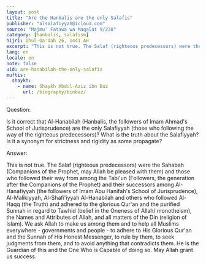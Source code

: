 ```yaml
---
layout: post
title: "Are the Hanbalis are the only Salafis"
publisher: "alsalafiyyah@icloud.com"
source: "Majmu' Fatawa wa Maqalat 9/238"
category: [hanbalis, salafism]
hijri: Dhul-Qa'dah 26, 1441 AH
excerpt: "This is not true. The Salaf (righteous predecessors) were the Sahabah (Companions of the Prophet, may Allah be pleased with them) and those who followed their way from among the Tabi'un (Followers, the generation after the Companions of the Prophet)"
lang: en
locale: en
note: false
uid: are-hanabilah-the-only-salafis
muftis:
  shaykh: 
    - name: Shaykh Abdul-Aziz ibn Baz
      url: /biography/binbaz/
---
```


Question:

Is it correct that Al-Hanabilah (Hanbalis, the followers of Imam Ahmad's School of Jurisprudence) are the only Salafiyyah (those who following the way of the righteous predecessors)? What is the truth about the Salafiyyah? Is it a synonym for strictness and rigidity as some propagate? 

Answer:

This is not true. The Salaf (righteous predecessors) were the Sahabah (Companions of the Prophet, may Allah be pleased with them) and those who followed their way from among the Tabi'un (Followers, the generation after the Companions of the Prophet) and their successors among Al-Hanafiyyah (the followers of Imam Abu Hanifah's School of Jurisprudence), Al-Malikiyyah, Al-Shafi'iyyah Al-Hanabilah and others who followed Al-Haqq (the Truth) and adhered to the glorious Qur'an and the purified Sunnah in regard to Tawhid (belief in the Oneness of Allah/ monotheism), the Names and Attributes of Allah, and all matters of the Din (religion of Islam). We ask Allah to make us among them and to help all Muslims everywhere - governments and people - to adhere to His Glorious Qur'an and the Sunnah of His Honest Messenger, to rule by them, to seek judgments from them, and to avoid anything that contradicts them. He is the Guardian of this and the One Who is Capable of doing so. May Allah grant us success. 
 
